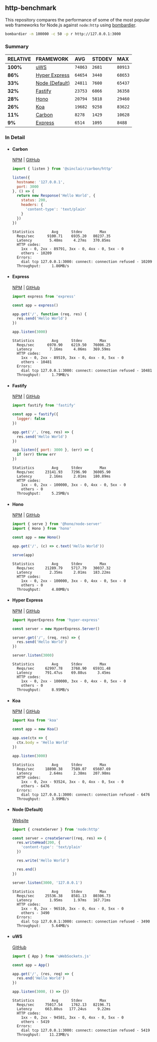## http-benchmark

This repository compares the performance of some of the most popular web frameworks for Node.js against `node:http` using [bombardier](https://github.com/codesenberg/bombardier).

```bash
bombardier -n 100000 -c 50 -p r http://127.0.0.1:3000
```

### Summary

| RELATIVE | FRAMEWORK | AVG | STDDEV | MAX |
| :--- | :--- | :--- | :--- | :--- |
| **100%** | [uWS](#uws) | `74863` | `2681` | `80913` |
| **86%** | [Hyper Express](#hyper-express) | `64654` | `3440` | `68653` |
| **33%** | [Node (Default)](#node-default) | `24811` | `7600` | `65437` |
| **32%** | [Fastify](#fastify) | `23753` | `6866` | `36358` |
| **28%** | [Hono](#hono) | `20794` | `5818` | `29460` |
| **26%** | [Koa](#koa) | `19682` | `9258` | `83622` |
| **11%** | [Carbon](#carbon) | `8278` | `1429` | `10628` |
| **9%** | [Express](#express) | `6514` | `1095` | `8488` |


### In Detail

- #### Carbon
  [NPM](https://npmjs.com/@sinclair/carbon) | [GitHub](https://github.com/sinclairzx81/carbon)
  ```js
  import { listen } from '@sinclair/carbon/http'

  listen({
    hostname: '127.0.0.1',
    port: 3000
  }, () => {
    return new Response('Hello World', {
      status: 200,
      headers: {
        'content-type': 'text/plain'
      }
    })
  })
  ```

  ```
  Statistics        Avg      Stdev        Max
    Reqs/sec      9100.71    6935.20   80237.35
    Latency        5.48ms     4.27ms   370.85ms
    HTTP codes:
      1xx - 0, 2xx - 89791, 3xx - 0, 4xx - 0, 5xx - 0
      others - 10209
    Errors:
      dial tcp 127.0.0.1:3000: connect: connection refused - 10209
    Throughput:     1.86MB/s
  ```

- #### Express
  [NPM](https://npmjs.com/express) | [GitHub](https://github.com/expressjs/express)
  ```js
  import express from 'express'

  const app = express()

  app.get('/', function (req, res) {
    res.send('Hello World')
  })

  app.listen(3000)
  ```

  ```
  Statistics        Avg      Stdev        Max
    Reqs/sec      6970.90    6219.50   76006.25
    Latency        7.16ms     4.06ms   369.59ms
    HTTP codes:
      1xx - 0, 2xx - 89519, 3xx - 0, 4xx - 0, 5xx - 0
      others - 10481
    Errors:
      dial tcp 127.0.0.1:3000: connect: connection refused - 10481
    Throughput:     1.79MB/s
  ```

- #### Fastify
  [NPM](https://npmjs.com/fastify) | [GitHub](https://github.com/fastify/fastify)
  ```js
  import fastify from 'fastify'

  const app = fastify({
    logger: false
  })

  app.get('/', (req, res) => {
    res.send('Hello World')
  })

  app.listen({ port: 3000 }, (err) => {
    if (err) throw err
  })
  ```

  ```
  Statistics        Avg      Stdev        Max
    Reqs/sec     23141.93    7296.90   36005.90
    Latency        2.16ms     2.01ms   180.89ms
    HTTP codes:
      1xx - 0, 2xx - 100000, 3xx - 0, 4xx - 0, 5xx - 0
      others - 0
    Throughput:     5.25MB/s
  ```

- #### Hono
  [NPM](https://npmjs.com/hono) | [GitHub](https://github.com/honojs/hono)
  ```js
  import { serve } from '@hono/node-server'
  import { Hono } from 'hono'

  const app = new Hono()

  app.get('/', (c) => c.text('Hello World'))

  serve(app)
  ```

  ```
  Statistics        Avg      Stdev        Max
    Reqs/sec     21289.79    5717.79   30037.32
    Latency        2.35ms     2.01ms   183.22ms
    HTTP codes:
      1xx - 0, 2xx - 100000, 3xx - 0, 4xx - 0, 5xx - 0
      others - 0
    Throughput:     4.80MB/s
  ```

- #### Hyper Express
  [NPM](https://npmjs.com/hyper-express) | [GitHub](https://github.com/kartikk221/hyper-express)
  ```js
  import HyperExpress from 'hyper-express'

  const server = new HyperExpress.Server()

  server.get('/', (req, res) => {
    res.send('Hello World')
  })

  server.listen(3000)
  ```

  ```
  Statistics        Avg      Stdev        Max
    Reqs/sec     62997.78    3768.90   65931.48
    Latency      791.47us    69.88us     3.45ms
    HTTP codes:
      1xx - 0, 2xx - 100000, 3xx - 0, 4xx - 0, 5xx - 0
      others - 0
    Throughput:     8.95MB/s
  ```

- #### Koa
  [NPM](https://npmjs.com/koa) | [GitHub](https://github.com/koajs/koa)
  ```js
  import Koa from 'koa'

  const app = new Koa()

  app.use(ctx => {
    ctx.body = 'Hello World'
  })

  app.listen(3000)
  ```

  ```
  Statistics        Avg      Stdev        Max
    Reqs/sec     18890.38    7589.07   65607.69
    Latency        2.64ms     2.38ms   207.98ms
    HTTP codes:
      1xx - 0, 2xx - 93524, 3xx - 0, 4xx - 0, 5xx - 0
      others - 6476
    Errors:
      dial tcp 127.0.0.1:3000: connect: connection refused - 6476
    Throughput:     3.99MB/s
  ```

- #### Node (Default)
  [Website](https://nodejs.org/api/http.html)
  ```js
  import { createServer } from 'node:http'

  const server = createServer((req, res) => {
    res.writeHead(200, {
      'content-type': 'text/plain'
    })

    res.write('Hello World')

    res.end()
  })

  server.listen(3000, '127.0.0.1')
  ```

  ```
  Statistics        Avg      Stdev        Max
    Reqs/sec     25536.38    8581.13   80306.73
    Latency        1.95ms     1.97ms   167.71ms
    HTTP codes:
      1xx - 0, 2xx - 96510, 3xx - 0, 4xx - 0, 5xx - 0
      others - 3490
    Errors:
      dial tcp 127.0.0.1:3000: connect: connection refused - 3490
    Throughput:     5.64MB/s
  ```

- #### uWS
  [GitHub](https://github.com/uNetworking/uWebSockets.js)
  ```js
  import { App } from 'uWebSockets.js'

  const app = App()

  app.get('/', (res, req) => {
    res.end('Hello World')
  })

  app.listen(3000, () => {})
  ```

  ```
  Statistics        Avg      Stdev        Max
    Reqs/sec     75017.54    1762.13   82196.71
    Latency      663.80us   177.24us     9.22ms
    HTTP codes:
      1xx - 0, 2xx - 94581, 3xx - 0, 4xx - 0, 5xx - 0
      others - 5419
    Errors:
      dial tcp 127.0.0.1:3000: connect: connection refused - 5419
    Throughput:    11.23MB/s
  ```


